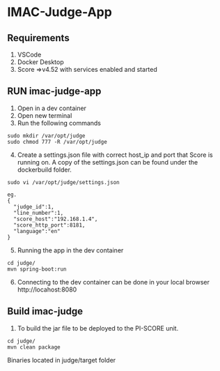 # IMAC-Judge-App

## Requirements
1. VSCode
2. Docker Desktop
3. Score =>v4.52 with services enabled and started

## RUN imac-judge-app
1. Open in a dev container
2. Open new terminal
3. Run the following commands
```
sudo mkdir /var/opt/judge
sudo chmod 777 -R /var/opt/judge
```
4. Create a settings.json file with correct host_ip and port that Score is running on.
A copy of the settings.json can be found under the dockerbuild folder.
```
sudo vi /var/opt/judge/settings.json

eg.
{
  "judge_id":1,
  "line_number":1,
  "score_host":"192.168.1.4",
  "score_http_port":8181,
  "language":"en"
}
```
5. Running the app in the dev container
``` 
cd judge/
mvn spring-boot:run
```
6. Connecting to the dev container can be done in your local browser http://locahost:8080

## Build imac-judge
1. To build the jar file to be deployed to the PI-SCORE unit.
```
cd judge/
mvn clean package
```
Binaries located in judge/target folder
